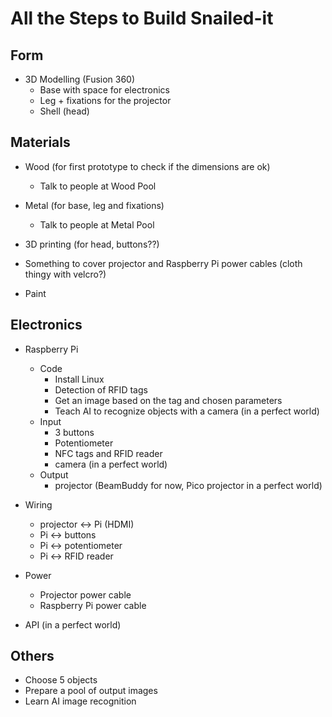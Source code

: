 # All the Steps to Build Snailed-it

## Form
- 3D Modelling (Fusion 360)
    - Base with space for electronics
    - Leg + fixations for the projector
    - Shell (head)
   
## Materials

- Wood (for first prototype to check if the dimensions are ok)
    - Talk to people at Wood Pool 

- Metal (for base, leg and fixations)
    - Talk to people at Metal Pool

- 3D printing (for head, buttons??)

- Something to cover projector and Raspberry Pi power cables (cloth thingy with velcro?)

- Paint

## Electronics

- Raspberry Pi
    - Code
        - Install Linux
        - Detection of RFID tags
        - Get an image based on the tag and chosen parameters
        - Teach AI to recognize objects with a camera (in a perfect world)
    - Input
        - 3 buttons
        - Potentiometer
        - NFC tags and RFID reader
        - camera (in a perfect world)
    - Output
        - projector (BeamBuddy for now, Pico projector in a perfect world)
        
- Wiring
    - projector <-> Pi (HDMI)
    - Pi <-> buttons
    - Pi <-> potentiometer
    - Pi <-> RFID reader


- Power
    - Projector power cable
    - Raspberry Pi power cable

- API (in a perfect world)

## Others

- Choose 5 objects
- Prepare a pool of output images
- Learn AI image recognition